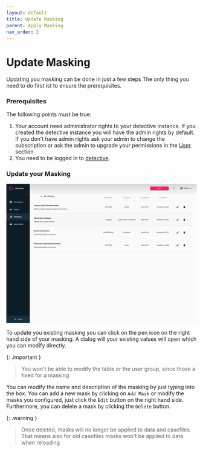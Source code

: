 ```yaml
---
layout: default
title: Update Masking
parent: Apply Masking
nav_order: 2
---
```


# Update Masking
Updating you masking can be done in just a few steps The only thing you need to do first ist to ensure the prerequisites.

### Prerequisites
The following points must be true:
1. Your account need administrator rights to your detective instance. If you created the detective instance you will have the admin rights by default. If you don't have admin rights ask your admin to change the subscription or ask the admin to upgrade your permissions in the [User](../users.html) section
2. You need to be logged in to [detective](https://detective.solutions/login).

### Update your Masking

![Delete Masking](../assets/gifs/maskings/UpdateMasking.gif)

To update you existing masking you can click on the pen icon on the right hand side of your masking.
A dialog will your existing values will open which you can modify directly.

{: .important }
> You won't be able to modify the table or the user group, since those a fixed for a masking


You can modify the name and description of the masking by just typing into the box.
You can add a new mask by clicking on `Add Mask` or modify the masks you configured, just click the `Edit` button on the right hand side.
Furthermore, you can delete a mask by clicking the `Delete` button. 

{: .warning }
> Once deleted, masks will no longer be applied to data and casefiles. That means also for old casefiles masks won't be applied to data when reloading

